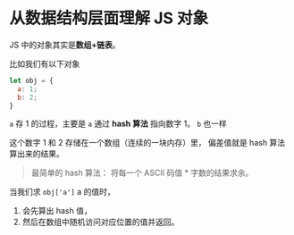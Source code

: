 # 从数据结构层面理解 JS 对象

JS 中的对象其实是**数组+链表**。

比如我们有以下对象

```js
let obj = {
  a: 1;
  b: 2;
}
```

`a` 存 1 的过程，主要是 `a` 通过 **hash 算法** 指向数字 1。
`b` 也一样

这个数字 1 和 2 存储在一个数组（连续的一块内存）里，
偏差值就是 hash 算法算出来的结果。

> 最简单的 hash 算法：
> 将每一个 ASCII 码值 * 字数的结果求余。

当我们求 `obj['a']` a 的值时，

1. 会先算出 hash 值，
2. 然后在数组中随机访问对应位置的值并返回。